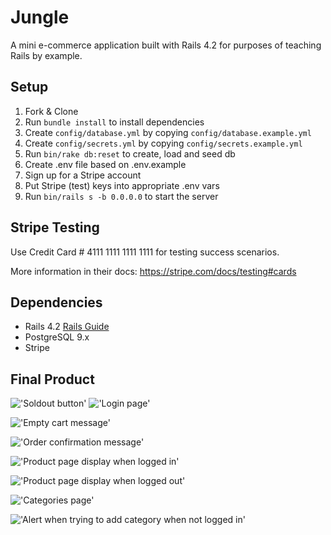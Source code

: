 # Jungle

A mini e-commerce application built with Rails 4.2 for purposes of teaching Rails by example.


## Setup

1. Fork & Clone
2. Run `bundle install` to install dependencies
3. Create `config/database.yml` by copying `config/database.example.yml`
4. Create `config/secrets.yml` by copying `config/secrets.example.yml`
5. Run `bin/rake db:reset` to create, load and seed db
6. Create .env file based on .env.example
7. Sign up for a Stripe account
8. Put Stripe (test) keys into appropriate .env vars
9. Run `bin/rails s -b 0.0.0.0` to start the server

## Stripe Testing

Use Credit Card # 4111 1111 1111 1111 for testing success scenarios.

More information in their docs: <https://stripe.com/docs/testing#cards>

## Dependencies

* Rails 4.2 [Rails Guide](http://guides.rubyonrails.org/v4.2/)
* PostgreSQL 9.x
* Stripe

## Final Product

!['Soldout button'](https://github.com/PaulinaCoding/jungle-rails/blob/feature/polishing_before_submitting/docs/Soldout_button.png)
!['Login page'](https://github.com/PaulinaCoding/jungle-rails/blob/feature/polishing_before_submitting/docs/Login_page.png)

!['Empty cart message'](https://github.com/PaulinaCoding/jungle-rails/blob/feature/polishing_before_submitting/docs/empty_cart_message.png)

!['Order confirmation message'](https://github.com/PaulinaCoding/jungle-rails/blob/feature/polishing_before_submitting/docs/order_confirmation_message.png)

!['Product page display when logged in'](https://github.com/PaulinaCoding/jungle-rails/blob/feature/polishing_before_submitting/docs/product_display_when_loged_in.png)

!['Product page display when logged out'](https://github.com/PaulinaCoding/jungle-rails/blob/feature/polishing_before_submitting/docs/display_when_logged_out.png)

!['Categories page'](https://github.com/PaulinaCoding/jungle-rails/blob/feature/polishing_before_submitting/docs/Categories_page.png)

!['Alert when trying to add category when not logged in'](https://github.com/PaulinaCoding/jungle-rails/blob/feature/polishing_before_submitting/docs/When_trying_to_add_new_category_not_logged.png)



